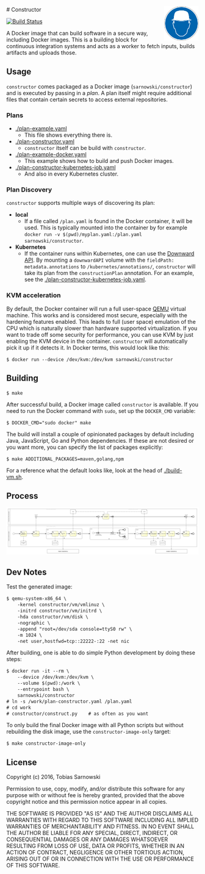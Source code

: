 <img src="head.png" align="right" height="90"/>
# Constructor

[![Build Status](https://travis-ci.org/sarnowski/constructor.svg?branch=master)](https://travis-ci.org/sarnowski/constructor)

A Docker image that can build software in a secure way, including Docker images. This is a building block for
continuous integration systems and acts as a worker to fetch inputs, builds artifacts and uploads those.

## Usage

`constructor` comes packaged as a Docker image (`sarnowski/constructor`) and is executed by passing in a *plan*.
A plan itself might require additional files that contain certain secrets to access external repositories.

### Plans

* [./plan-example.yaml](plan-example.yaml)
  * This file shows everything there is.
* [./plan-constructor.yaml](plan-constructor.yaml)
  * `constructor` itself can be build with `constructor`.
* [./plan-example-docker.yaml](plan-example-docker.yaml)
  * This example shows how to build and push Docker images.
* [./plan-constructor-kubernetes-job.yaml](plan-constructor-kubernetes-job.yaml)
  * And also in every Kubernetes cluster.

### Plan Discovery

`constructor` supports multiple ways of discovering its plan:

* **local**
  * If a file called `/plan.yaml` is found in the Docker container, it will be used. This is typically mounted into the
    container by for example `docker run -v $(pwd)/myplan.yaml:/plan.yaml sarnowski/constructor`.
* **Kubernetes**
  * If the container runs within Kubernetes, one can use the
    [Downward API](http://kubernetes.io/docs/user-guide/downward-api/). By mounting a `downwardAPI` volume with the 
    `fieldPath: metadata.annotations` to `/kubernetes/annotations/`, `constructor` will take its plan from the
    `constructionPlan` annotation. For an example, see the
    [./plan-constructor-kubernetes-job.yaml](plan-constructor-kubernetes-job.yaml).

### KVM acceleration

By default, the Docker container will run a full user-space [QEMU](http://www.qemu.org) virtual machine. This works
and is considered most secure, especially with the hardening features enabled. This leads to full (user space)
emulation of the CPU which is naturally slower than hardware supported virtualization. If you want to trade off some 
security for performance, you can use KVM by just enabling the KVM device in the container. `constructor` will
automatically pick it up if it detects it. In Docker terms, this would look like this:

    $ docker run --device /dev/kvm:/dev/kvm sarnowski/constructor

## Building

    $ make

After successful build, a Docker image called `constructor` is available. If you need to run the Docker command with
`sudo`, set up the `DOCKER_CMD` variable:

    $ DOCKER_CMD="sudo docker" make

The build will install a couple of opinionated packages by default including Java, JavaScript, Go and Python
dependencies. If these are not desired or you want more, you can specify the list of packages explicitly:

    $ make ADDITIONAL_PACKAGES=maven,golang,npm

For a reference what the default looks like, look at the head of [./build-vm.sh](./build-vm.sh).

## Process

[![Constructor BPMN diagram](constructor.png)](constructor.png)

## Dev Notes

Test the generated image:

    $ qemu-system-x86_64 \
        -kernel constructor/vm/vmlinuz \
        -initrd constructor/vm/initrd \
        -hda constructor/vm/disk \
        -nographic \
        -append "root=/dev/sda console=ttyS0 rw" \
        -m 1024 \
        -net user,hostfwd=tcp::22222-:22 -net nic

After building, one is able to do simple Python development by doing these steps:

    $ docker run -it --rm \
        --device /dev/kvm:/dev/kvm \
        --volume $(pwd):/work \
        --entrypoint bash \
        sarnowski/constructor
    # ln -s /work/plan-constructor.yaml /plan.yaml
    # cd work
    # constructor/construct.py    # as often as you want

To only build the final Docker image with all Python scripts but without rebuilding the disk image, use the
`constructor-image-only` target:

    $ make constructor-image-only

## License

Copyright (c) 2016, Tobias Sarnowski

Permission to use, copy, modify, and/or distribute this software for any purpose with or without fee is hereby granted,
provided that the above copyright notice and this permission notice appear in all copies.

THE SOFTWARE IS PROVIDED "AS IS" AND THE AUTHOR DISCLAIMS ALL WARRANTIES WITH REGARD TO THIS SOFTWARE INCLUDING ALL
IMPLIED WARRANTIES OF MERCHANTABILITY AND FITNESS. IN NO EVENT SHALL THE AUTHOR BE LIABLE FOR ANY SPECIAL, DIRECT,
INDIRECT, OR CONSEQUENTIAL DAMAGES OR ANY DAMAGES WHATSOEVER RESULTING FROM LOSS OF USE, DATA OR PROFITS, WHETHER IN AN
ACTION OF CONTRACT, NEGLIGENCE OR OTHER TORTIOUS ACTION, ARISING OUT OF OR IN CONNECTION WITH THE USE OR PERFORMANCE OF
THIS SOFTWARE.
